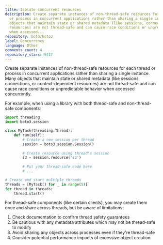 ```yaml
---
title: Isolate concurrent resources
description: Create separate instances of non-thread-safe resources for each thread
  or process in concurrent applications rather than sharing a single instance. Many
  objects that maintain state or shared metadata (like sessions, connections, or context-dependent
  resources) are not thread-safe and can cause race conditions or unpredictable behavior
  when accessed...
repository: boto/boto3
label: Concurrency
language: Other
comments_count: 4
repository_stars: 9417
---
```


Create separate instances of non-thread-safe resources for each thread or process in concurrent applications rather than sharing a single instance. Many objects that maintain state or shared metadata (like sessions, connections, or context-dependent resources) are not thread-safe and can cause race conditions or unpredictable behavior when accessed concurrently.

For example, when using a library with both thread-safe and non-thread-safe components:

```python
import threading
import boto3.session

class MyTask(threading.Thread):
    def run(self):
        # Create a new session per thread
        session = boto3.session.Session()
        
        # Create resource using thread's session
        s3 = session.resource('s3')
        
        # Put your thread-safe code here
        # ...

# Create and start multiple threads
threads = [MyTask() for _ in range(5)]
for thread in threads:
    thread.start()
```

For thread-safe components (like certain clients), you may create them once and share across threads, but be aware of limitations:
1. Check documentation to confirm thread safety guarantees
2. Be cautious with any metadata attributes which may not be thread-safe to modify
3. Avoid sharing any objects across processes even if they're thread-safe
4. Consider potential performance impacts of excessive object creation